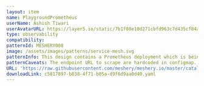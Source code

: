 ```yaml
---
layout: item
name: PlaygroundPrometheus
userName: Ashish Tiwari
userAvatarURL: https://layer5.io/static/7b1f08e10d271cbfd963c7d435cf84ac/416c3/ashish-tiwari.webp
type: observability
compatibility: 
patternId: MESHERY008
image: /assets/images/patterns/service-mesh.svg
patternInfo: This design contains a Prometheus deployment which is being used in the Meshery CNCF playground environment. It requires a node exporter to be present on each node.
patternCaveats: The endpoint URL to scrape are hardcoded in configmap. Update the data before using it with the endpoint of the nodes you want to scrape.
URL: 'https://raw.githubusercontent.com/meshery/meshery.io/master/catalog/c5817897-b838-4f71-b05a-d9f6d9aa0d40.yaml'
downloadLink: c5817897-b838-4f71-b05a-d9f6d9aa0d40.yaml
---
```

